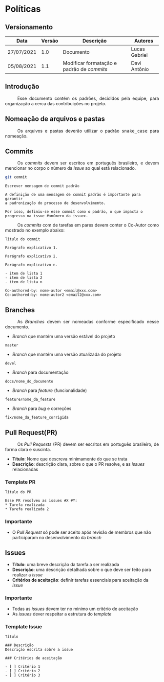 # Políticas

## Versionamento
| Data | Versão | Descrição | Autores |
| -------- | -------- | -------- | ---|
|   27/07/2021   |  1.0    |  Documento    | Lucas Gabriel |
|   05/08/2021   |  1.1    |  Modificar formatação e padrão de *commits*    | Davi Antônio |

## Introdução

<div style="text-indent: 40px; text-align: justify">
Esse documento contém os padrões, decididos pela equipe, para organização a cerca das contribuições no projeto.
</div>

## Nomeação de arquivos e pastas

<div style="text-indent: 40px; text-align: justify">
Os arquivos e pastas deverão utilizar o padrão <tt>snake_case</tt> para nomeação.
</div>

## Commits

<div style="text-indent: 40px; text-align: justify">
Os <i>commits</i> devem ser escritos em português brasileiro, e devem mencionar no corpo o número da <i>issue</i>  ao qual está relacionado.
</div>

```bash
git commit
```

```
Escrever mensagem de commit padrão
 
A definição de uma mensagem de commit padrão é importante para garantir
a padronização do processo de desenvolvimento.

Por isso, definiu-se esse commit como o padrão, o que impacta o
progresso na issue #<número da issue>.
```

<div style="text-indent: 40px; text-align: justify">
Os <i>commits</i> com de tarefas em pares devem conter o Co-Autor como mostrado no exemplo abaixo:
</div>

```
Título do commit

Parágrafo explicativo 1.

Parágrafo explicativo 2.

Parágrafo explicativo n.

- item de lista 1
- item de lista 2
- item de lista n
 
Co-authored-by: nome-autor <email@xxx.com>
Co-authored-by: nome-autor2 <email2@xxx.com>
```


## Branches

<div style="text-indent: 40px; text-align: justify">
As <i>Branches</i> devem ser nomeadas conforme especificado nesse documento.
</div>

<p></p>

* *Branch* que mantém uma versão estável do projeto
```
master
```

* *Branch* que mantém uma versão atualizada do projeto
```
devel
```

* *Branch* para documentação

```
docs/nome_do_documento
```

* *Branch* para *feature* (funcionalidade)

```
feature/nome_da_feature
```
* *Branch* para *bug* e correções

```
fix/nome_da_feature_corrigida
```


## Pull Request(PR)

<div style="text-indent: 40px; text-align: justify">
Os <i>Pull Requests</i> (PR) devem ser escritos em português brasileiro, de forma clara e suscinta.
</div>

* **Título**: Nome que descreva minimamente do que se trata
* **Descrição**: descrição clara, sobre o que o PR resolve, e as *issues* relacionadas

### Template PR

```
Título do PR

Esse PR resolveu as issues #X #Y:
* Tarefa realizada
* Tarefa realizada 2
```

### Importante

* O *Pull Request* só pode ser aceito após revisão de membros que não participaram no desenvolvimento da *branch*


## Issues

* **Título**: uma breve descrição da tarefa a ser realizada
* **Descrição**: uma descrição detalhada sobre o que deve ser feito para realizar a *issue*
* **Critérios de aceitação**: definir tarefas essenciais para aceitação da *issue*

### Importante

* Todas as *issues* devem ter no minimo um critério de aceitação
* As *issues* dever respeitar a estrutura do *template*

### Template Issue

```
Título

### Descrição
Descrição escrita sobre a issue

### Critérios de aceitação

- [ ] Critério 1
- [ ] Critério 2
- [ ] Critério 3
```